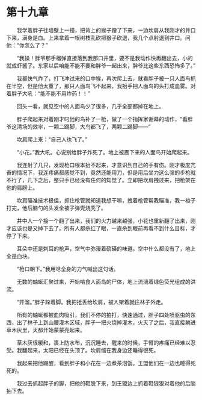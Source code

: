 # 第十九章


　　我学着胖子往墙壁上一撞，把背上的猴子蹭了下来，一边坎肩从我刚才的井口下来，满身是血。上来拿着一根树枝乱砍把猴子砍退，我几个点射退到井口。问他：“你怎么了？”

　　“我操！胖爷那手榴弹直接落到我那口井里，要不是我动作快再翻出去，小的就成虾酱了。东家以后咱能不能不要和胖爷一起出来，胖爷比这些东西恐怖多了。”

　　我都快气炸了，打飞冲过来的口中猴，再次爬上去，就看胖子被一只人面鸟抓在半空，但是他太重了，那只人面鸟飞不起来，我抬手把人面鸟的头打成血雾。对着胖子大吼：“能不能不用炸药！！”

　　回头一看，就见空中的人面鸟少了很多，几乎全部都掉在地上。

　　胖子爬起来对着刚才叼他的鸟补了一枪，做了一个指挥家谢幕的动作，“看胖爷这清场的效率，一颗二踢脚，大鸟都飞了，两颗二踢脚——”

　　坎肩爬上来：“自己人也飞了。”

　　“小花。”我大吼。心说别给胖子炸死了。地上被震下来的人面鸟开始爬起来。

　　我连射了几只，发现枪口根本抬不起来，才意识到自己的手有伤。刚才极度亢奋的情况下，我连疼痛都感觉不到，竟然还能用刀，但是用后坐力这么强的步枪就不行了，几下之后，整只手已经没有任何的知觉了。立即把坎肩拽过来，把枪架在他的肩膀上。

　　坎肩瞄准技术极佳，抓住枪管就知道我想干嘛，拽着枪管帮我瞄准，我一梭子打完，他后脑勺的头发全被子弹壳烧秃了。

　　井中人一个接一个翻了出来，我们的火力越来越强，小花也重新翻了出来，刚才应该也是又掉下去了。所有人都杀红了眼，一直杀到眼前再看不到什么目标，才停了下来。

　　耳朵中还是刺耳的枪声，空气中弥漫着硫磺的味道。空中什么都没有了，地上全是血块。

　　“枪口朝下。”我用尽全身的力气喊出这句话。

　　无数的蚰蜒汇聚过来，开始啃食人面鸟的尸体，地上流淌着绿色荧光组成的洪流。

　　“开溜。”胖子跺着脚。我把抢丢给坎肩，被人架着就往林子外走。

　　所有的蚰蜒都被血肉吸引，我们不停的拍打，快速通过，胖子四处喷驱虫的东西，出了林子上到山腰灌木区域，胖子一把火烧掉灌木，火灭了之后，我直接躺进草木灰里，天都开始蒙蒙亮起来。

　　草木灰很暖和，裹上防水布，沉沉睡去，醒来的时候，手臂的疼痛已经难以忍受。我翻起来，太阳已经在头顶了。坎肩缩在我身边还睡得很死。

　　我起来把他踢醒，看到胖子和小花在一边煮茶泡饭。王盟他们在一边也睡得死死的。

　　我过去抓起胖子的脚，把他的鞋脱下来，到王盟边上抓着鞋狠狠对着他的后脑抽下去。

